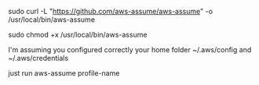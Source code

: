 sudo curl -L "https://github.com/aws-assume/aws-assume" -o /usr/local/bin/aws-assume

sudo chmod +x /usr/local/bin/aws-assume

I'm assuming you configured correctly your home folder ~/.aws/config and ~/.aws/credentials

just run
aws-assume profile-name

